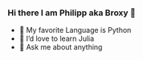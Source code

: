 ### Hi there I am Philipp aka Broxy 👋

- 🔭 My favorite Language is Python
- 🌱 I’d love to learn Julia
- 💬 Ask me about anything



<!--
**BranchBroxy/BranchBroxy** is a ✨ _special_ ✨ repository because its `README.md` (this file) appears on your GitHub profile.

Here are some ideas to get you started:
- 📫 How to reach me: Email: n.neuhaeusel@gmail.com | LinkedIn: https://www.linkedin.com/in/nils-neuh%C3%A4usel-050763169/
computer VentureLab: nils.neuhaeusel@venture-lab.de | nils.neuhaeusel.venturelab@gmail.com
zap Fun fact: I love setting PRs in the gym.
- 🔭 I’m currently working on ...
- 🌱 I’m currently learning ...
- 👯 I’m looking to collaborate on ...
- 🤔 I’m looking for help with ...
- 💬 Ask me about ...
- 📫 How to reach me: ...
- 😄 Pronouns: ...
- ⚡ Fun fact: ...
-->
